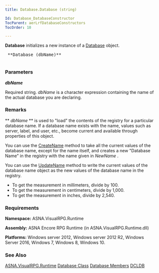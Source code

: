 ```yaml
---
title: Database.Database (string)

Id: Database_DatabaseConstructor
TocParent: aerLrfDatabaseConstructors
TocOrder: 10

---
```


**Database** initializes a new instance of a [Database](aerLrfDatabaseClass.html) object. 
<pre class="prettyprint">
 **Database (dbName)** 
      </pre>

### Parameters

***dbName*** 

Required string. *dbName* is a character expression containing the name of the actual database you are declaring.


### Remarks
** *dbName* ** is used to "load" the contents of the registry for a particular database name. If a database name exists with the name, values such as server, label, and user, etc., become current and available through properties of this object. 

You can use the [CreateName](CreateName_Method.html) method to take all the current values of the database name, except for the name itself, and creates a new "Database Name" in the registry with the name given in <span class="SpellE"> *NewName* </span>. 

You can use the [UpdateName](UpdateName_Method.html) method to write the current values of the database name object as the new values of the database name in the registry. 

- To get the measurement in millimeters, divide by 100.
- To get the measurement in centimeters, divide by 1,000.
- To get the measurement in inches, divide by 2,540.

### Requirements
**Namespace:** ASNA.VisualRPG.Runtime 

**Assembly:** ASNA Encore RPG Runtime (in ASNA.VisualRPG.Runtime.dll) 

**Platforms:** Windows server 2012, Windows server 2012 R2, Windows Server 2016, Windows 7, Windows 8, Windows 10. 

### See Also
[ASNA.VisualRPG.Runtime](aerLrfRuntimeNamespace.html)
[Database Class](aerLrfDatabaseClass.html)
[Database Members](aerLrfDatabaseMembers.html)
[DCLDB](DCLDB.html) 
